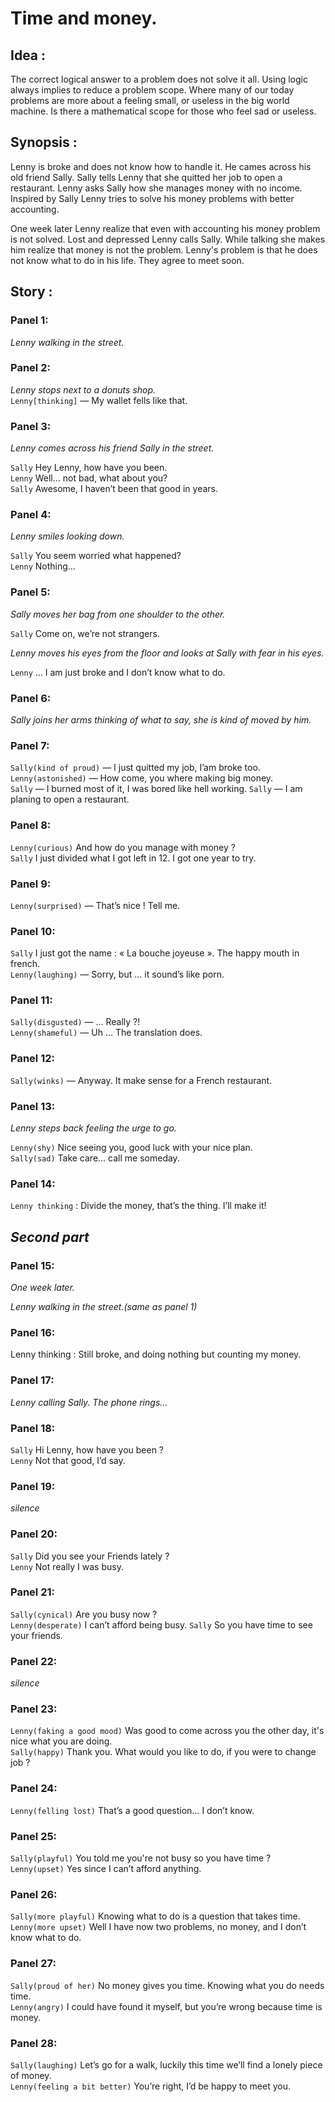 # Time and money.

## Idea : 

The correct logical answer to a problem does not solve it all. Using logic always implies to reduce a problem scope. 
Where many of our today problems are more about a feeling small, or useless in the big world machine. 
Is there a mathematical scope for those who feel sad or useless. 

## Synopsis :

Lenny is broke and does not know how to handle it. 
He cames across his old friend Sally. 
Sally tells Lenny that she quitted her job to open a restaurant.
Lenny asks Sally how she manages money with no income. 
Inspired by Sally Lenny tries to solve his money problems with better accounting.  

One week later Lenny realize that even with accounting his money problem is not solved. 
Lost and depressed Lenny calls Sally. 
While talking she makes him realize that money is not the problem.
Lenny's problem is that he does not know what to do in his life.
They agree to meet soon.

## Story :


### Panel 1:

*Lenny walking in the street.*

### Panel 2:

*Lenny stops next to a donuts shop.*  
`Lenny[thinking]` — My wallet fells like that.

### Panel 3:

*Lenny comes across his friend Sally in the street.*

`Sally` Hey Lenny, how have you been.  
`Lenny` Well… not bad, what about you?  
`Sally` Awesome, I haven’t been that good in years.

### Panel 4:

*Lenny smiles looking down.*

`Sally` You seem worried what happened?    
`Lenny` Nothing…

### Panel 5:

*Sally moves her bag from one shoulder to the other.*

`Sally` Come on, we’re not strangers.

*Lenny moves his eyes from the floor and looks at Sally with fear in his eyes.*

`Lenny` … I am just broke and I don’t know what to do.

### Panel 6:

*Sally joins her arms thinking of what to say, she is kind of moved by him.*

### Panel 7:

`Sally(kind of proud)` — I just quitted my job, I’am broke too.  
`Lenny(astonished)` — How come, you where making big money.  
`Sally` — I burned most of it, I was bored like hell working.
`Sally` — I am planing to open a restaurant.  

### Panel 8:

`Lenny(curious)` And how do you manage with money ?  
`Sally` I just divided what I got left in 12. I got one year to try.

### Panel 9:

`Lenny(surprised)` — That’s nice ! Tell me.

### Panel 10:

`Sally` I just got the name : « La bouche joyeuse ». The happy mouth in french.  
`Lenny(laughing)` — Sorry, but … it sound’s like porn.

### Panel 11:

`Sally(disgusted)` — … Really ?!  
`Lenny(shameful)` — Uh … The translation does.

### Panel 12:

`Sally(winks)` — Anyway. It make sense for a French restaurant.

### Panel 13:

*Lenny steps back feeling the urge to go.*

`Lenny(shy)` Nice seeing you, good luck with your nice plan.  
`Sally(sad)` Take care… call me someday.

### Panel 14:

`Lenny thinking` : Divide the money, that’s the thing. I’ll make it!

*Second part*
-----

### Panel 15:

*One week later.*

*Lenny walking in the street.(same as panel 1)*

### Panel 16:

Lenny thinking : Still broke, and doing nothing but counting my money.

### Panel 17:

*Lenny calling Sally. The phone rings…*

### Panel 18:

`Sally` Hi Lenny, how have you been ?  
`Lenny` Not that good, I’d say.

### Panel 19:

*silence*

### Panel 20:

`Sally` Did you see your Friends lately ?  
`Lenny` Not really I was busy.

### Panel 21:

`Sally(cynical)` Are you busy now ?  
`Lenny(desperate)` I can’t afford being busy.
`Sally` So you have time to see your friends.  

### Panel 22:

*silence*

### Panel 23:

`Lenny(faking a good mood)` Was good to come across you the other day, it's nice what you are doing.  
`Sally(happy)` Thank you. What would you like to do, if you were to change job ?

### Panel 24:

`Lenny(felling lost)` That’s a good question… I don’t know.

### Panel 25:

`Sally(playful)` You told me you're not busy so you have time ?  
`Lenny(upset)` Yes since I can’t afford anything.

### Panel 26:

`Sally(more playful)` Knowing what to do is a question that takes time.  
`Lenny(more upset)` Well I have now two problems, no money, and I don’t know what to do.

### Panel 27:

`Sally(proud of her)` No money gives you time. Knowing what you do needs time.  
`Lenny(angry)` I could have found it myself, but you’re wrong because time is money.

### Panel 28:

`Sally(laughing)` Let’s go for a walk, luckily this time we’ll find a lonely piece of money.  
`Lenny(feeling a bit better)` You’re right, I’d be happy to meet you.


